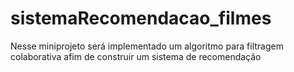 # sistemaRecomendacao_filmes
Nesse miniprojeto será implementado um algoritmo para filtragem colaborativa afim de construir um sistema de recomendação
